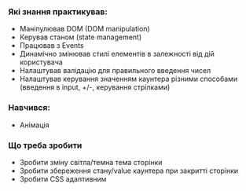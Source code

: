 ### Які знання практикував:

* Маніпулював DOM (DOM manipulation)
* Керував станом (state management)
* Працював з Events
* Динамічно змінював стилі елементів в залежності від дій користувача
* Налаштував валідацію для правильного введення чисел
* Налаштував керування значенням каунтера різними способами (введення в input, +/-, керування стрілками)

### Навчився:

* Анімація

### Що треба зробити

* Зробити зміну світла/темна тема сторінки
* Зробити збереження стану/value каунтера при закритті сторінки
* Зробити CSS адаптивним
